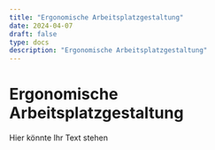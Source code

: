```yaml
---
title: "Ergonomische Arbeitsplatzgestaltung"
date: 2024-04-07
draft: false
type: docs
description: "Ergonomische Arbeitsplatzgestaltung"
---
```


# Ergonomische Arbeitsplatzgestaltung

Hier könnte Ihr Text stehen
